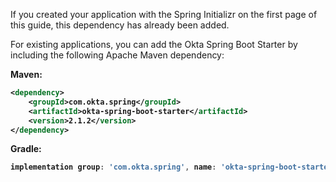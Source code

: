 If you created your application with the Spring Initializr on the <GuideLink link="../before-you-begin/">first page of this guide</GuideLink>, this dependency has already been added.

For existing applications, you can add the Okta Spring Boot Starter by including the following Apache Maven dependency: 

<b>Maven:<b>
```xml
<dependency>
    <groupId>com.okta.spring</groupId>
    <artifactId>okta-spring-boot-starter</artifactId>
    <version>2.1.2</version>
</dependency>
```
<b>Gradle:<b>  
```groovy
implementation group: 'com.okta.spring', name: 'okta-spring-boot-starter', version: '2.1.2'

```
